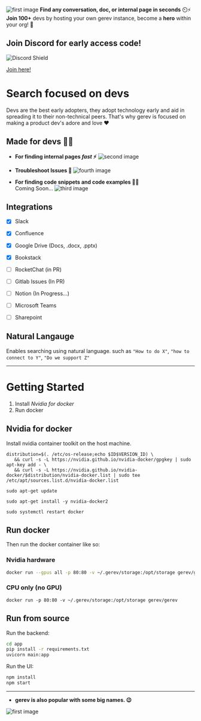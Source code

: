 ![first image](./images/api.gif)
**Find any conversation, doc, or internal page in seconds**  ⏲️⚡️  
**Join 100+** devs by hosting your own gerev instance, become a **hero** within your org! 💪

## Join Discord for early access code!

![Discord Shield](https://discordapp.com/api/guilds/1060085859497549844/widget.png?style=shield)  

   [Join here!](https://discord.gg/aMRRcmhAdW)
# Search focused on devs
Devs are the best early adopters, they adopt technology early and aid in spreading it to their non-technical peers. That's why gerev is focused on making a product dev's adore and love    ❤️

## Made for devs 👨‍💻
-  **For finding internal pages _fast_ ⚡️**
![second image](./images/product-example.png)

- **Troubleshoot Issues 🐛**
![fourth image](./images/sql-card.png)
- **For finding code snippets and code examples 🧑‍💻**  
Coming Soon...
![third image](./images/CodeCard.png)

## Integrations
 - [x] Slack
 - [x] Confluence
 - [x] Google Drive (Docs, .docx, .pptx)
 - [x] Bookstack
 - [ ] RocketChat (in PR)
 - [ ] Gitlab Issues (In PR)
 - [ ] Notion (In Progress...)
 - [ ] Microsoft Teams
 - [ ] Sharepoint
 

## Natural Langauge
Enables searching using natural language. such as `"How to do X"`, `"how to connect to Y"`, `"Do we support Z"`

---  

# Getting Started
1. Install *Nvidia for docker* 
2. Run docker
 
## Nvidia for docker
Install nvidia container toolkit on the host machine.

```
distribution=$(. /etc/os-release;echo $ID$VERSION_ID) \
   && curl -s -L https://nvidia.github.io/nvidia-docker/gpgkey | sudo apt-key add - \
   && curl -s -L https://nvidia.github.io/nvidia-docker/$distribution/nvidia-docker.list | sudo tee /etc/apt/sources.list.d/nvidia-docker.list
   
sudo apt-get update

sudo apt-get install -y nvidia-docker2

sudo systemctl restart docker
```


## Run docker
Then run the docker container like so:

### Nvidia hardware
```bash
docker run --gpus all -p 80:80 -v ~/.gerev/storage:/opt/storage gerev/gerev
```

### CPU only (no GPU)
```
docker run -p 80:80 -v ~/.gerev/storage:/opt/storage gerev/gerev
```

## Run from source 
Run the backend:
```bash
cd app
pip install -r requirements.txt
uvicorn main:app
```

Run the UI:
```bash
npm install
npm start
```
---
- **gerev is also popular with some big names. 😉**  


![first image](./images/bill.png)
